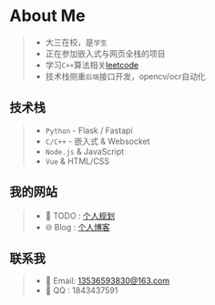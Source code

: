 #  About Me

> - 大三在校，是`学生`
> - 正在参加嵌入式与网页全栈的项目
> - 学习`C++`算法相关[leetcode](https://leetcode.cn/u/hgyjllk/)
> - 技术栈侧重`后端`接口开发，opencv/ocr自动化

## 技术栈

> - `Python` - Flask / Fastapi
> - `C/C++` - 嵌入式 & Websocket
> - `Node.js` & JavaScript
> - `Vue` & HTML/CSS

## 我的网站
> - 📒 TODO :  [个人规划](https://todo.hgyjllk.top)
> - 🌐 Blog :  [个人博客](https://blog.hgyjllk.top)

## 联系我
> - 📧 Email: [13536593830@163.com](mailto:13536593830@163.com)
> - 🐧  QQ  : 1843437591

